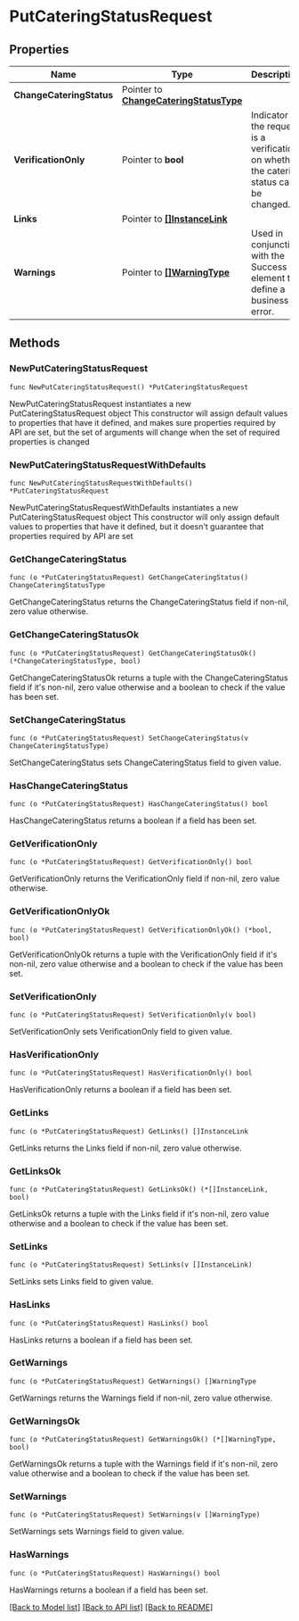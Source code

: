 # PutCateringStatusRequest

## Properties

Name | Type | Description | Notes
------------ | ------------- | ------------- | -------------
**ChangeCateringStatus** | Pointer to [**ChangeCateringStatusType**](ChangeCateringStatusType.md) |  | [optional] 
**VerificationOnly** | Pointer to **bool** | Indicator if the request is a verification on whether the catering status can be changed. | [optional] 
**Links** | Pointer to [**[]InstanceLink**](InstanceLink.md) |  | [optional] 
**Warnings** | Pointer to [**[]WarningType**](WarningType.md) | Used in conjunction with the Success element to define a business error. | [optional] 

## Methods

### NewPutCateringStatusRequest

`func NewPutCateringStatusRequest() *PutCateringStatusRequest`

NewPutCateringStatusRequest instantiates a new PutCateringStatusRequest object
This constructor will assign default values to properties that have it defined,
and makes sure properties required by API are set, but the set of arguments
will change when the set of required properties is changed

### NewPutCateringStatusRequestWithDefaults

`func NewPutCateringStatusRequestWithDefaults() *PutCateringStatusRequest`

NewPutCateringStatusRequestWithDefaults instantiates a new PutCateringStatusRequest object
This constructor will only assign default values to properties that have it defined,
but it doesn't guarantee that properties required by API are set

### GetChangeCateringStatus

`func (o *PutCateringStatusRequest) GetChangeCateringStatus() ChangeCateringStatusType`

GetChangeCateringStatus returns the ChangeCateringStatus field if non-nil, zero value otherwise.

### GetChangeCateringStatusOk

`func (o *PutCateringStatusRequest) GetChangeCateringStatusOk() (*ChangeCateringStatusType, bool)`

GetChangeCateringStatusOk returns a tuple with the ChangeCateringStatus field if it's non-nil, zero value otherwise
and a boolean to check if the value has been set.

### SetChangeCateringStatus

`func (o *PutCateringStatusRequest) SetChangeCateringStatus(v ChangeCateringStatusType)`

SetChangeCateringStatus sets ChangeCateringStatus field to given value.

### HasChangeCateringStatus

`func (o *PutCateringStatusRequest) HasChangeCateringStatus() bool`

HasChangeCateringStatus returns a boolean if a field has been set.

### GetVerificationOnly

`func (o *PutCateringStatusRequest) GetVerificationOnly() bool`

GetVerificationOnly returns the VerificationOnly field if non-nil, zero value otherwise.

### GetVerificationOnlyOk

`func (o *PutCateringStatusRequest) GetVerificationOnlyOk() (*bool, bool)`

GetVerificationOnlyOk returns a tuple with the VerificationOnly field if it's non-nil, zero value otherwise
and a boolean to check if the value has been set.

### SetVerificationOnly

`func (o *PutCateringStatusRequest) SetVerificationOnly(v bool)`

SetVerificationOnly sets VerificationOnly field to given value.

### HasVerificationOnly

`func (o *PutCateringStatusRequest) HasVerificationOnly() bool`

HasVerificationOnly returns a boolean if a field has been set.

### GetLinks

`func (o *PutCateringStatusRequest) GetLinks() []InstanceLink`

GetLinks returns the Links field if non-nil, zero value otherwise.

### GetLinksOk

`func (o *PutCateringStatusRequest) GetLinksOk() (*[]InstanceLink, bool)`

GetLinksOk returns a tuple with the Links field if it's non-nil, zero value otherwise
and a boolean to check if the value has been set.

### SetLinks

`func (o *PutCateringStatusRequest) SetLinks(v []InstanceLink)`

SetLinks sets Links field to given value.

### HasLinks

`func (o *PutCateringStatusRequest) HasLinks() bool`

HasLinks returns a boolean if a field has been set.

### GetWarnings

`func (o *PutCateringStatusRequest) GetWarnings() []WarningType`

GetWarnings returns the Warnings field if non-nil, zero value otherwise.

### GetWarningsOk

`func (o *PutCateringStatusRequest) GetWarningsOk() (*[]WarningType, bool)`

GetWarningsOk returns a tuple with the Warnings field if it's non-nil, zero value otherwise
and a boolean to check if the value has been set.

### SetWarnings

`func (o *PutCateringStatusRequest) SetWarnings(v []WarningType)`

SetWarnings sets Warnings field to given value.

### HasWarnings

`func (o *PutCateringStatusRequest) HasWarnings() bool`

HasWarnings returns a boolean if a field has been set.


[[Back to Model list]](../README.md#documentation-for-models) [[Back to API list]](../README.md#documentation-for-api-endpoints) [[Back to README]](../README.md)


